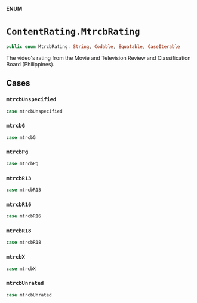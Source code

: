 **ENUM**

# `ContentRating.MtrcbRating`

```swift
public enum MtrcbRating: String, Codable, Equatable, CaseIterable
```

The video's rating from the Movie and Television Review and Classification Board (Philippines).

## Cases
### `mtrcbUnspecified`

```swift
case mtrcbUnspecified
```

### `mtrcbG`

```swift
case mtrcbG
```

### `mtrcbPg`

```swift
case mtrcbPg
```

### `mtrcbR13`

```swift
case mtrcbR13
```

### `mtrcbR16`

```swift
case mtrcbR16
```

### `mtrcbR18`

```swift
case mtrcbR18
```

### `mtrcbX`

```swift
case mtrcbX
```

### `mtrcbUnrated`

```swift
case mtrcbUnrated
```
